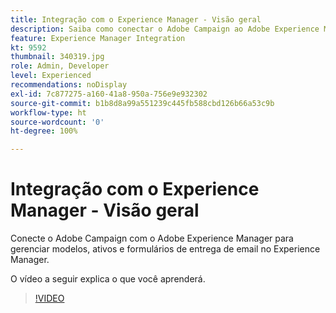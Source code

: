 ```yaml
---
title: Integração com o Experience Manager - Visão geral
description: Saiba como conectar o Adobe Campaign ao Adobe Experience Manager para permitir gerenciar modelos, ativos e formulários de entrega de email no Experience Manager.
feature: Experience Manager Integration
kt: 9592
thumbnail: 340319.jpg
role: Admin, Developer
level: Experienced
recommendations: noDisplay
exl-id: 7c877275-a160-41a8-950a-756e9e932302
source-git-commit: b1b8d8a99a551239c445fb588cbd126b66a53c9b
workflow-type: ht
source-wordcount: '0'
ht-degree: 100%

---
```


# Integração com o Experience Manager - Visão geral

Conecte o Adobe Campaign com o Adobe Experience Manager para gerenciar modelos, ativos e formulários de entrega de email no Experience Manager.

O vídeo a seguir explica o que você aprenderá.

>[!VIDEO](https://video.tv.adobe.com/v/340319?quality=12&learn=on)
